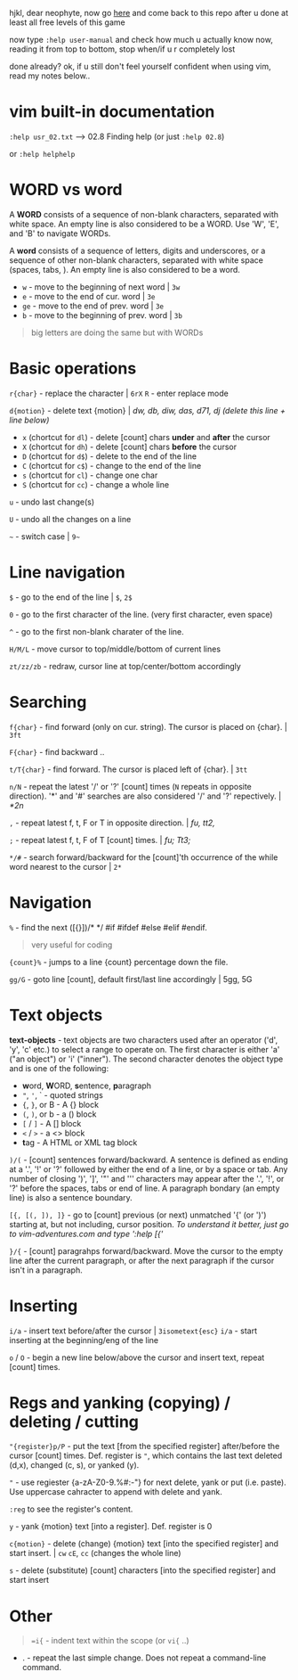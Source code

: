hjkl, dear neophyte, now go [here](https://vim-adventures.com) and come back to this repo after u done at
least all free levels of this game

now type `:help user-manual` and check how much u actually know now, reading it from top to bottom, stop
when/if u r completely lost

done already? ok, if u still don't feel yourself confident when using vim, read my notes below..


# vim built-in documentation

`:help usr_02.txt` --> 02.8 Finding help (or just `:help 02.8`)

or `:help helphelp`


# WORD vs word

A **WORD** consists of a sequence of non-blank characters, separated with white space. An empty line is also
considered to be a WORD. Use 'W', 'E', and 'B' to navigate WORDs.

A **word** consists of a sequence of letters, digits and underscores, or a sequence of other non-blank
characters, separated with white space (spaces, tabs, <EOL>). An empty line is also considered to be a word.

- `w` - move to the beginning of next word | `3w`
- `e` - move to the end of cur. word | `3e`
- `ge` - move to the end of prev. word | `3e`
- `b` - move to the beginning of prev. word | `3b`

> big letters are doing the same but with WORDs


# Basic operations

`r{char}` - replace the character | `6rX`
`R` - enter replace mode

`d{motion}` - delete text {motion} | _dw, db, diw, das, d71, dj (delete this line + line below)_

- `x` (chortcut for `dl`) - delete [count] chars **under** and **after** the cursor
- `X` (chortcut for `dh`) - delete [count] chars **before** the cursor
- `D` (chortcut for `d$`) - delete to the end of the line
- `C` (chortcut for `c$`) - change to the end of the line
- `s` (chortcut for `cl`) - change one char
- `S` (chortcut for `cc`) - change a whole line

`u` - undo last change(s)

`U` - undo all the changes on a line

`~` - switch case | `9~`


# Line navigation

`$` - go to the end of the line | `$`, `2$`

`0` - go to the first character of the line. (very first character, even space)

`^` - go to the first non-blank charater of the line.

`H/M/L` - move cursor to top/middle/bottom of current lines

`zt/zz/zb` - redraw, cursor line at top/center/bottom accordingly


# Searching

`f{char}` - find forward (only on cur. string). The cursor is placed on {char}. | `3ft`

`F{char}` - find backward ..

`t/T{char}` - find forward. The cursor is placed left of {char}. | `3tt`

`n/N` - repeat the latest '/' or '?' [count] times (`N` repeats in opposite direction). '\*' and '#'
  searches are also considered '/' and '?' repectively. | _*2n_

`,` - repeat latest f, t, F or T in opposite direction. | _fu,  tt2,_

`;` - repeat latest f, t, F of T [count] times. | _fu;  Tt3;_

`*/#` - search forward/backward for the [count]'th occurrence of the while word nearest to the cursor | `2*`


# Navigation

`%` - find the next ([{}])/* */ #if #ifdef #else #elif #endif.
> very useful for coding

`{count}%` - jumps to a line {count} percentage down the file.

`gg/G` - goto line [count], default first/last line accordingly | 5gg, 5G


# Text objects

**text-objects** - text objects are two characters used after an operator ('d', 'y', 'c' etc.) to select a range
to operate on. The first character is either 'a' ("an object") or 'i' ("inner"). The second character denotes
the object type and is one of the following:

- **w**ord, **W**ORD, **s**entence, **p**aragraph
- `"`, `'`, \` - quoted strings
- `{`, `}`, or B - A {} block
- `(`, `)`, or b - a () block
- `[` / `]` - A [] block
- `<` / `>` - a <> block
- **t**ag - A HTML or XML tag block

`)/(` - [count] sentences forward/backward. A sentence is defined as ending at a '.', '!' or '?' followed by
  either the end of a line, or by a space or tab. Any number of closing ')', ']', '"' and ''' characters may
  appear after the '.', '!', or '?' before the spaces, tabs or end of line. A paragraph bondary (an empty
  line) is also a sentence boundary.

`[{, [(, ]), ]}` - go to [count] previous (or next) unmatched '{' (or ')') starting at, but not including,
  cursor position. _To understand it better, just go to vim-adventures.com and type ':help [{'_

`}/{` - [count] paragrahps forward/backward. Move the cursor to the empty line after the current paragraph,
  or after the next paragraph if the cursor isn't in a paragraph.


# Inserting

`i/a` - insert text before/after the cursor | `3isometext{esc}`
`i/a` - start inserting at the beginning/eng of the line

`o` / `O` - begin a new line below/above the cursor and insert text, repeat [count] times.


# Regs and yanking (copying) / deleting / cutting

`"{register}p/P` - put the text [from the specified register] after/before the cursor [count]
  times. Def. register is `"`, which contains the last text deleted (d,x), changed (c, s), or yanked (y).

`"` - use regiester {a-zA-Z0-9.%#:-"} for next delete, yank or put (i.e. paste). Use uppercase cahracter to
  append with delete and yank.

`:reg` to see the register's content.

`y` - yank {motion} text [into a register]. Def. register is 0

`c{motion}` - delete (change) {motion} text [into the specified register] and start insert. | `cw` `cE`, `cc`
(changes the whole line)

`s` - delete (substitute) [count] characters [into the specified register] and start insert


# Other

> `=i{` - indent text within the scope (or `vi{` ..)

- . - repeat the last simple change. Does not repeat a command-line command.
